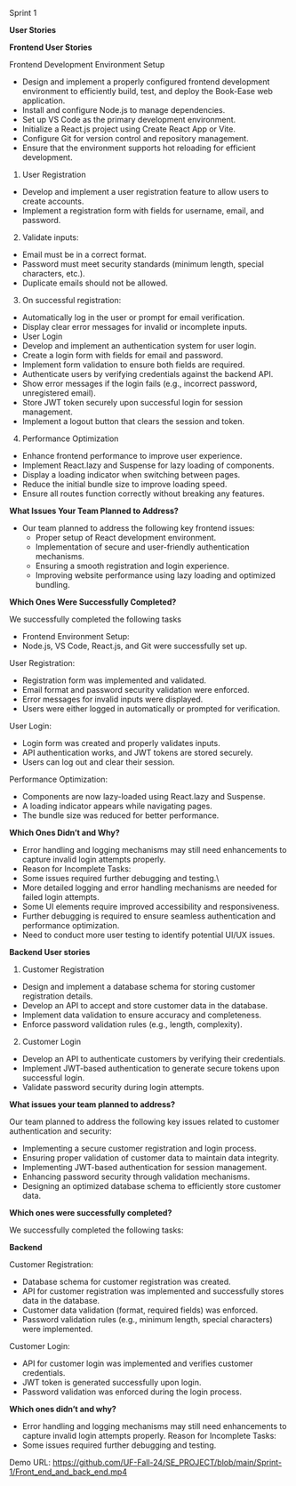 Sprint 1 

**User Stories**

**Frontend User Stories**

Frontend Development Environment Setup

 - Design and implement a properly configured frontend development environment to efficiently build, test, and deploy the Book-Ease web application.
 - Install and configure Node.js to manage dependencies.
 - Set up VS Code as the primary development environment.
 - Initialize a React.js project using Create React App or Vite.
 - Configure Git for version control and repository management.
 - Ensure that the environment supports hot reloading for efficient development.

1. User Registration
 - Develop and implement a user registration feature to allow users to create accounts.
 - Implement a registration form with fields for username, email, and password.

2. Validate inputs:
 - Email must be in a correct format.
 - Password must meet security standards (minimum length, special characters, etc.).
 - Duplicate emails should not be allowed.

3. On successful registration:
 - Automatically log in the user or prompt for email verification.
 - Display clear error messages for invalid or incomplete inputs.
 - User Login
 - Develop and implement an authentication system for user login.
 - Create a login form with fields for email and password.
 - Implement form validation to ensure both fields are required.
 - Authenticate users by verifying credentials against the backend API.
 - Show error messages if the login fails (e.g., incorrect password, unregistered email).
 - Store JWT token securely upon successful login for session management.
 - Implement a logout button that clears the session and token.

4. Performance Optimization
 - Enhance frontend performance to improve user experience.
 - Implement React.lazy and Suspense for lazy loading of components.
 - Display a loading indicator when switching between pages.
 - Reduce the initial bundle size to improve loading speed.
 - Ensure all routes function correctly without breaking any features.

**What Issues Your Team Planned to Address?**
- Our team planned to address the following key frontend issues:
  - Proper setup of React development environment.
  - Implementation of secure and user-friendly authentication mechanisms.
  - Ensuring a smooth registration and login experience.
  - Improving website performance using lazy loading and optimized bundling.

**Which Ones Were Successfully Completed?**
 
We successfully completed the following tasks
 - Frontend Environment Setup:
 - Node.js, VS Code, React.js, and Git were successfully set up.

User Registration:
 - Registration form was implemented and validated.
 - Email format and password security validation were enforced.
 - Error messages for invalid inputs were displayed.
 - Users were either logged in automatically or prompted for verification.

User Login:
 - Login form was created and properly validates inputs.
 - API authentication works, and JWT tokens are stored securely.
 - Users can log out and clear their session.

Performance Optimization:
 - Components are now lazy-loaded using React.lazy and Suspense.
 - A loading indicator appears while navigating pages.
 - The bundle size was reduced for better performance.

**Which Ones Didn’t and Why?**

 - Error handling and logging mechanisms may still need enhancements to capture invalid login attempts properly.
 - Reason for Incomplete Tasks:
 - Some issues required further debugging and testing.\
 - More detailed logging and error handling mechanisms are needed for failed login attempts.
 - Some UI elements require improved accessibility and responsiveness.
 - Further debugging is required to ensure seamless authentication and performance optimization.
 - Need to conduct more user testing to identify potential UI/UX issues.


**Backend User stories**

1. Customer Registration
- Design and implement a database schema for storing customer registration details.
- Develop an API to accept and store customer data in the database.
- Implement data validation to ensure accuracy and completeness.
- Enforce password validation rules (e.g., length, complexity).

2. Customer Login
- Develop an API to authenticate customers by verifying their credentials.
- Implement JWT-based authentication to generate secure tokens upon successful login.
- Validate password security during login attempts.



**What issues your team planned to address?**

Our team planned to address the following key issues related to customer authentication and security:

  - Implementing a secure customer registration and login process.
  - Ensuring proper validation of customer data to maintain data integrity.
  - Implementing JWT-based authentication for session management.
  - Enhancing password security through validation mechanisms.
  - Designing an optimized database schema to efficiently store customer data.

**Which ones were successfully completed?**

We successfully completed the following tasks:


**Backend**

   Customer Registration:

  - Database schema for customer registration was created.
  - API for customer registration was implemented and successfully stores data in the database.
  - Customer data validation (format, required fields) was enforced.
  - Password validation rules (e.g., minimum length, special characters) were implemented.
    
  Customer Login:

  - API for customer login was implemented and verifies customer credentials.
  - JWT token is generated successfully upon login.
  - Password validation was enforced during the login process.

**Which ones didn’t and why?**
  - Error handling and logging mechanisms may still need enhancements to capture invalid login attempts properly.
  Reason for Incomplete Tasks:
  - Some issues required further debugging and testing.


Demo URL: https://github.com/UF-Fall-24/SE_PROJECT/blob/main/Sprint-1/Front_end_and_back_end.mp4
